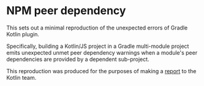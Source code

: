 # NPM peer dependency

This sets out a minimal reproduction of the unexpected errors of Gradle Kotlin plugin.

Specifically, building a Kotlin/JS project in a Gradle multi-module project emits unexpected unmet peer dependency warnings when a module's peer dependencies are provided by a dependent sub-project.

This reproduction was produced for the purposes of making a [report](https://youtrack.jetbrains.com/issue/KT-53850/KJS-Gradle-emits-unexpected-unmet-peer-dependency-warning-in-multi-module-build) to the Kotlin team.